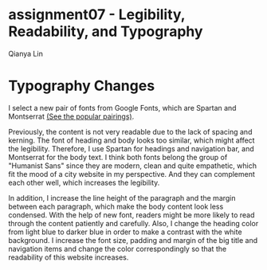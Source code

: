 # assignment07 - Legibility, Readability, and Typography
Qianya Lin

 
# Typography Changes
I select a new pair of fonts from Google Fonts, which are Spartan and Montserrat [(See the popular pairings)](https://fonts.google.com/specimen/Spartan?preview.text=TORONTO&preview.text_type=custom#pairings).

Previously, the content is not very readable due to the lack of spacing and kerning. The font of heading and body looks too similar, which might affect the legibility. Therefore, I use Spartan for headings and navigation bar, and Montserrat for the body text. I think both fonts belong the group of "Humanist Sans" since they are modern, clean and quite empathetic, which fit the mood of a city website in my perspective. And they can complement each other well, which increases the legibility.

In addition, I increase the line height of the paragraph and the margin between each paragraph, which make the body content look less condensed. With the help of new font, readers might be more likely to read through the content patiently and carefully. Also, I change the heading color from light blue to darker blue in order to make a contrast with the white background. I increase the font size, padding and margin of the big title and navigation items and change the color correspondingly so that the readability of this website increases.
